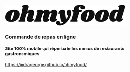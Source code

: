 ![cover](https://github.com/IndraGeorge/ohmyfood/blob/main/images/ohmyfood.png)
### Commande de repas en ligne
#### Site 100% mobile qui répertorie les menus de restaurants gastronomiques 
https://indrageorge.github.io/ohmyfood/
